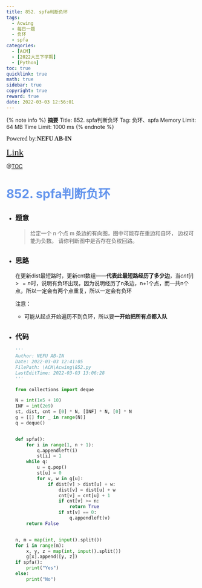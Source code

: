 ```yaml
---
title: 852. spfa判断负环
tags:
  - Acwing
  - 每日一题
  - 负环
  - spfa
categories:
  - [ACM]
  - [2022大三下学期]
  - [Python]
toc: true
quicklink: true
math: true
sidebar: true
copyright: true
reward: true
date: 2022-03-03 12:56:01
---
```



{% note info %}
**摘要**
Title: 852. spfa判断负环
Tag: 负环、spfa
Memory Limit: 64 MB
Time Limit: 1000 ms
{% endnote %}
<!-- more -->

<font size=3 face=楷体>Powered by:**NEFU AB-IN**</font>

<font color=#FFA500 size=5 face=楷体>[Link](https://www.acwing.com/problem/content/854/)</font>

@[TOC](文章目录)

# <font color=#6495ED size=6>852. spfa判断负环</font>

* ## <font size=4 face=粗体>题意</font>

  >给定一个 n 个点 m 条边的有向图，图中可能存在重边和自环， 边权可能为负数。
  >请你判断图中是否存在负权回路。

* ## <font size=4 face=粗体>思路</font>

  在更新dist最短路时，更新cnt数组——**代表此最短路经历了多少边**，当$cnt[i] >= n$时，说明有负环出现，因为说明经历了n条边，n+1个点，而一共n个点，所以一定会有两个点重复，所以一定会有负环

  注意：
    * 可能从起点开始遍历不到负环，所以要**一开始把所有点都入队**
* ## <font size=4 face=粗体>代码</font>

  ```python
  '''
  Author: NEFU AB-IN
  Date: 2022-03-03 12:41:05
  FilePath: \ACM\Acwing\852.py
  LastEditTime: 2022-03-03 13:06:28
  '''

  from collections import deque

  N = int(1e5 + 10)
  INF = int(2e9)
  st, dist, cnt = [0] * N, [INF] * N, [0] * N
  g = [[] for _ in range(N)]
  q = deque()


  def spfa():
      for i in range(1, n + 1):
          q.appendleft(i)
          st[i] = 1
      while q:
          u = q.pop()
          st[u] = 0
          for v, w in g[u]:
              if dist[v] > dist[u] + w:
                  dist[v] = dist[u] + w
                  cnt[v] = cnt[u] + 1
                  if cnt[v] >= n:
                      return True
                  if st[v] == 0:
                      q.appendleft(v)
      return False


  n, m = map(int, input().split())
  for i in range(m):
      x, y, z = map(int, input().split())
      g[x].append([y, z])
  if spfa():
      print("Yes")
  else:
      print("No")
  ```
